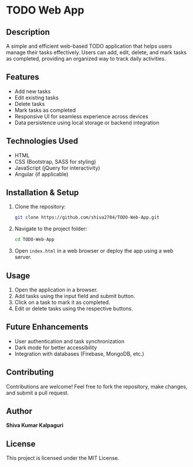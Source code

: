 # TODO Web App

## Description
A simple and efficient web-based TODO application that helps users manage their tasks effectively. Users can add, edit, delete, and mark tasks as completed, providing an organized way to track daily activities.

## Features
- Add new tasks
- Edit existing tasks
- Delete tasks
- Mark tasks as completed
- Responsive UI for seamless experience across devices
- Data persistence using local storage or backend integration

## Technologies Used
- HTML
- CSS (Bootstrap, SASS for styling)
- JavaScript (jQuery for interactivity)
- Angular (if applicable)

## Installation & Setup
1. Clone the repository:
   ```sh
   git clone https://github.com/shiva2704/TODO-Web-App.git
   ```
2. Navigate to the project folder:
   ```sh
   cd TODO-Web-App
   ```
3. Open `index.html` in a web browser or deploy the app using a web server.

## Usage
1. Open the application in a browser.
2. Add tasks using the input field and submit button.
3. Click on a task to mark it as completed.
4. Edit or delete tasks using the respective buttons.

## Future Enhancements
- User authentication and task synchronization
- Dark mode for better accessibility
- Integration with databases (Firebase, MongoDB, etc.)

## Contributing
Contributions are welcome! Feel free to fork the repository, make changes, and submit a pull request.

## Author
**Shiva Kumar Kalpaguri**

## License
This project is licensed under the MIT License.
